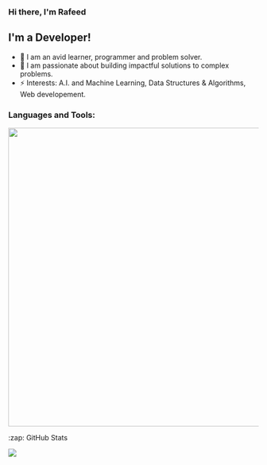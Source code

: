 ### Hi there, I'm Rafeed

## I'm a Developer!
- 🔭 I am an avid learner, programmer and problem solver.
- 🌱 I am passionate about building impactful solutions to complex problems.
- ⚡ Interests: A.I. and Machine Learning, Data Structures & Algorithms, Web developement. 

### Languages and Tools:
<p align="left">
  <a href="https://skillicons.dev">
    <img width="600px" src="https://skillicons.dev/icons?i=js,nodejs,react,html,css,cpp,java,py,git,github,vscode,vite,figma" />
  </a>
</p>
  <p align="left">:zap: GitHub Stats</p>
  <img src="https://github-readme-stats-black-omega-66.vercel.app/api?username=RafeedN&show_icons=true&hide_border=true&title_color=E26EE5&icon_color=E26EE5&text_color=CFCFE7&bg_color=00000000&custom_title=Rafeed's+Stats" />



